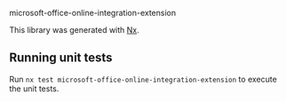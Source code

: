 microsoft-office-online-integration-extension

This library was generated with [Nx](https://nx.dev).

## Running unit tests

Run `nx test microsoft-office-online-integration-extension` to execute the unit tests.
